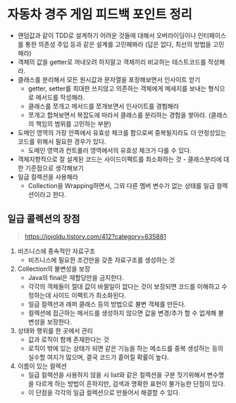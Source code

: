 #  자동차 경주 게임 피드백 포인트 정리

* 랜덤값과 같이 TDD로 설계하기 어려운 것들에 대해서 오버라이딩이나 인터페이스를 통한 의존성 주입 등과 같은 설계를 고민해봐라 (답은 없다, 최선의 방법을 고민해라)
* 객체의 값을 getter로 꺼내오려 하지말고 객체끼리 비교하는 테스트코드를 작성해라.
* 클래스를 분리해서 모든 원시값과 문자열을 포장해보면서 인사이트 얻기
  * getter, setter를 최대한 쓰지않고 의존하는 객체에게 메세지를 보내는 형식으로 메서드를 작성해라.
  * 클래스를 쪼개고 메서드를 쪼개보면서 인사이트를 경험해라
  * 쪼개고 합쳐보면서 복잡도에 따라서 클래스를 분리하는 경험을 쌓아라. (클래스의 책임의 범위를 고민하는 부분)
* 도메인 영역의 가장 안쪽에서 유효성 체크를 함으로써 중복될지라도 더 안정성있는 코드를 위해서 필요한 경우가 있다.
  * 도메인 영역과 컨트롤러 영역에서의 유효성 체크가 다를 수 있다.
* 객체지향적으로 잘 설계된 코드는 사이드이펙트를 최소화하는 것 - 클래스분리에 대한 기준점으로 생각해보기
* 일급 컬렉션을 사용해라
  * Collection을 Wrapping하면서, 그외 다른 멤버 변수가 없는 상태를 일급 컬렉션이라고 한다.

## 일급 콜렉션의 장점

> https://jojoldu.tistory.com/412?category=635881

1. 비즈니스에 종속적인 자료구조
   * 비즈니스에 필요한 조건만을 갖춘 자료구조를 생성하는 것
2. Collection의 불변성을 보장
   * Java의 final은 재할당만을 금지한다.
   * 각각의 객체들이 절대 값이 바뀔일이 없다는 것이 보장되면 코드를 이해하고 수정하는데 사이드 이펙트가 최소화된다.
   * 일급 컬렉션과 래퍼 클래스 등의 방법으로 불변 객체를 만든다.
   * 컬렉션에 접근하는 메서드를 생성하지 않으면 값을 변경/추가 할 수 없게해 불변성을 보장한다.
3. 상태와 행위를 한 곳에서 관리
   * 값과 로직이 함께 존재한다는 것
   * 로직이 밖에 있는 상태가 되면 같은 기능을 하는 메소드를 중복 생성하는 등의 실수할 여지가 많으며, 결국 코드가 흩어질 확률이 높다.
4. 이름이 있는 컬렉션
   * 일급 컬렉션을 사용하지 않을 시 list와 같은 컬렉션을 구분 짓기위해서 변수명을 다르게 하는 방법이 흔하지만, 검색과 명확한 표현이 불가능한 단점이 있다.
   * 이 단점을 각각의 일급 컬렉션으로 만들어서 해결할 수 있다.